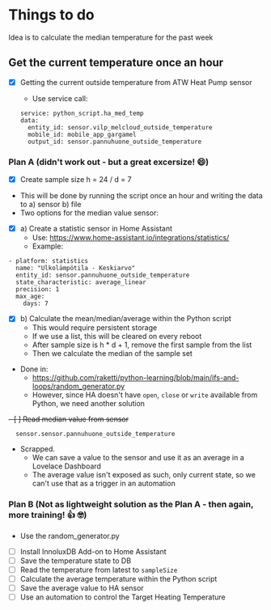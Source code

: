 # Things to do
Idea is to calculate the median temperature for the past week

## Get the current temperature once an hour
- [x] Getting the current outside temperature from ATW Heat Pump sensor

  - Use service call:
  ```
  service: python_script.ha_med_temp
  data:
    entity_id: sensor.vilp_melcloud_outside_temperature
    mobile_id: mobile_app_gargamel
    output_id: sensor.pannuhuone_outside_temperature
  ```
### Plan A (didn't work out - but a great excersize! 😄)
- [x] Create sample size h = 24 / d = 7
- This will be done by running the script once an hour and writing the data to a) sensor b) file
- Two options for the median value sensor:

 - [x] a) Create a statistic sensor in Home Assistant
    - Use: https://www.home-assistant.io/integrations/statistics/
    - Example:

  ```
  - platform: statistics
    name: "Ulkolämpötila - Keskiarvo"
    entity_id: sensor.pannuhuone_outside_temperature
    state_characteristic: average_linear
    precision: 1
    max_age:
      days: 7
  ```

 - [x] b) Calculate the mean/median/average within the Python script
    - This would require persistent storage
    - If we use a list, this will be cleared on every reboot
    - After sample size is h * d + 1, remove the first sample from the list
    - Then we calculate the median of the sample set
  - Done in:
    - https://github.com/raketti/python-learning/blob/main/ifs-and-loops/random_generator.py
    - However, since HA doesn't have ```open```, ```close``` or ```write```  available from Python, we need another solution

 <s>- [ ] Read median value from sensor</s>
```
  sensor.sensor.pannuhuone_outside_temperature
```
  - Scrapped.
    - We can save a value to the sensor and use it as an average in a Lovelace Dashboard
    - The average value isn't exposed as such, only current state, so we can't use that as a trigger in an automation

### Plan B (Not as lightweight solution as the Plan A - then again, more training! 👍 🤓)
  - Use the random_generator.py
  - [ ] Install InnoluxDB Add-on to Home Assistant
  - [ ] Save the temperature state to DB
  - [ ] Read the temperature from latest to ```sampleSize```
  - [ ] Calculate the average temperature within the Python script
  - [ ] Save the average value to HA sensor
  - [ ] Use an automation to control the Target Heating Temperature
